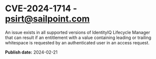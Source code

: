# CVE-2024-1714 - psirt@sailpoint.com

An issue exists in all supported versions of IdentityIQ Lifecycle Manager that can result if an entitlement with a value containing leading or trailing whitespace is requested by an authenticated user in an access request.

**Publish date:** 2024-02-21
